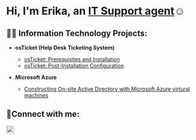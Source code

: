 <h1>Hi, I'm Erika, an <a href="https://www.linkedin.com/in/erika-palmer-67354a2b3/">IT Support agent</a>☺</h1>

<h2>👨‍💻 Information Technology Projects:</h2>

- <b>osTicket (Help Desk Ticketing System)</b>
  - [osTicket: Prerequisites and Installation](https://github.com/ErikaPalmer1009/osticket-prereqs)
  - [osTicket: Post-Installation Configuration](https://github.com/ErikaPalmer1009/osTicket-post-instal)

- <b>Microsoft Azure</b>
  - [Constructing On-site Active Directory with Microsoft Azure virtural machines](https://github.com/ErikaPalmer1009/active-directory)
<h2>🤳Connect with me:</h2>


[<img align="left" alt="Josh | LinkedIn" width="22px" src="https://cdn.jsdelivr.net/npm/simple-icons@v3/icons/linkedin.svg" />][linkedin]

[linkedin]: https://www.linkedin.com/in/erika-palmer-67354a2b3/
